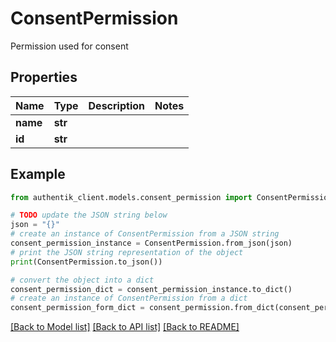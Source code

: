 # ConsentPermission

Permission used for consent

## Properties

Name | Type | Description | Notes
------------ | ------------- | ------------- | -------------
**name** | **str** |  | 
**id** | **str** |  | 

## Example

```python
from authentik_client.models.consent_permission import ConsentPermission

# TODO update the JSON string below
json = "{}"
# create an instance of ConsentPermission from a JSON string
consent_permission_instance = ConsentPermission.from_json(json)
# print the JSON string representation of the object
print(ConsentPermission.to_json())

# convert the object into a dict
consent_permission_dict = consent_permission_instance.to_dict()
# create an instance of ConsentPermission from a dict
consent_permission_form_dict = consent_permission.from_dict(consent_permission_dict)
```
[[Back to Model list]](../README.md#documentation-for-models) [[Back to API list]](../README.md#documentation-for-api-endpoints) [[Back to README]](../README.md)


